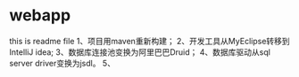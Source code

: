 # webapp
this is readme file
1、项目用maven重新构建；
2、开发工具从MyEclipse转移到IntelliJ idea;
3、数据库连接池变换为阿里巴巴Druid；
4、数据库驱动从sql server driver变换为jsdl。
5、